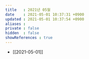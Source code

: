 ```yaml
---
title   : 2021년 05월
date    : 2021-05-01 10:37:31 +0900
updated : 2021-05-01 10:37:54 +0900
aliases : 
private : false
hidden  : false
showReferences : true
---
```

- [[2021-05-01]]
